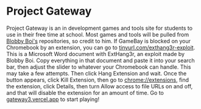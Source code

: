 # Project Gateway

Project Gateway is an in development games and tools site for students to use in their free time at school. Most games and tools will be pulled from [Blobby Boi's](https://github.com/Blobby-Boi) repositories, so credit to him. If GameBay is blocked on your Chromebook by an extension, you can go to [tinyurl.com/exthang3r-exploit](https://www.tinyurl.com/exthang3r-exploit). This is a Microsoft Word document with ExtHang3r, an exploit made by Blobby Boi. Copy everything in that document and paste it into your search bar, then adjust the slider to whatever your Chromebook can handle. This may take a few attempts. Then click Hang Extension and wait. Once the button appears, click Kill Extension, then go to [chrome://extensions](chrome://extensions), find the extension, click Details, then turn Allow access to file URLs on and off, and that will disable the extension for an amount of time. Go to [gateway3.vercel.app](https://gateway3.vercel.app) to start playing!
